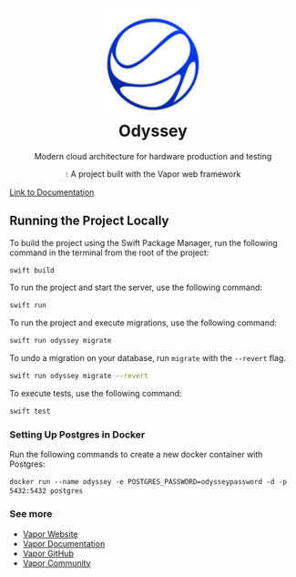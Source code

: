 <p align="center" style="margin-bottom: 0px !important;">
  <img width="200" src="docs/img/logo.svg" alt="Odyssey Logo" align="center">
</p>
<h1 align="center" style="margin-top: 0px;">Odyssey</h1>

<p align="center" >Modern cloud architecture for hardware production and testing</p>
<p align="center" >💧 A project built with the Vapor web framework</p>

[Link to Documentation](https://johnhalz.github.io/odyssey/)

## Running the Project Locally

To build the project using the Swift Package Manager, run the following command in the terminal from the root of the project:
```bash
swift build
```

To run the project and start the server, use the following command:
```bash
swift run
```

To run the project and execute migrations, use the following command:
``` bash
swift run odyssey migrate
```

To undo a migration on your database, run `migrate` with the `--revert` flag.
``` bash
swift run odyssey migrate --revert
```

To execute tests, use the following command:
```bash
swift test
```

### Setting Up Postgres in Docker
Run the following commands to create a new docker container with Postgres:
```shell
docker run --name odyssey -e POSTGRES_PASSWORD=odysseypassword -d -p 5432:5432 postgres
```

### See more

- [Vapor Website](https://vapor.codes)
- [Vapor Documentation](https://docs.vapor.codes)
- [Vapor GitHub](https://github.com/vapor)
- [Vapor Community](https://github.com/vapor-community)
